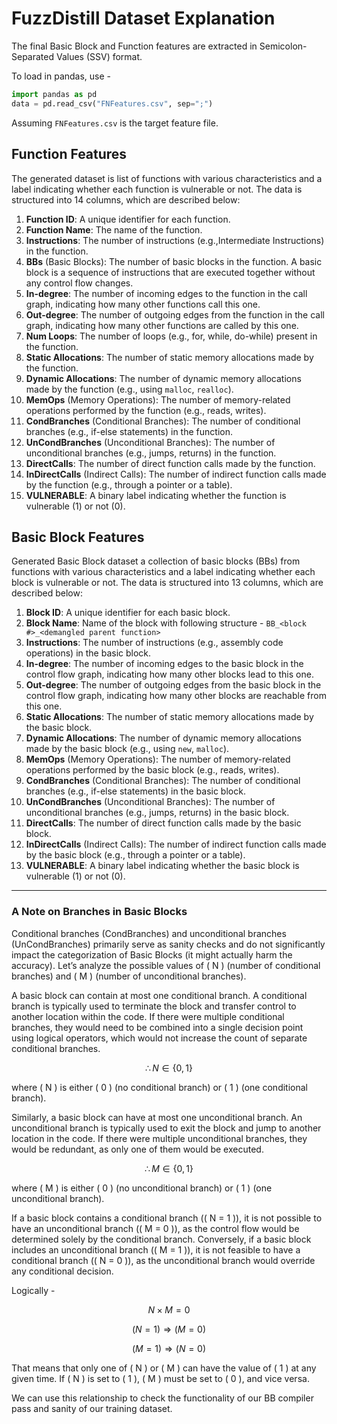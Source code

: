 # FuzzDistill Dataset Explanation

The final Basic Block and Function features are extracted in Semicolon-Separated Values (SSV) format.

To load in pandas, use -
```python
import pandas as pd
data = pd.read_csv("FNFeatures.csv", sep=";")
```
Assuming `FNFeatures.csv` is the target feature file.

## Function Features

The generated dataset is list of functions with various characteristics and a label indicating whether each function is
vulnerable or not. The data is structured into 14 columns, which are described below:

1. **Function ID**: A unique identifier for each function.
2. **Function Name**: The name of the function.
3. **Instructions**: The number of instructions (e.g.,Intermediate Instructions) in the function.
4. **BBs** (Basic Blocks): The number of basic blocks in the function. A basic block is a sequence of instructions that
   are executed together without any control flow changes.
5. **In-degree**: The number of incoming edges to the function in the call graph, indicating how many other functions
   call this one.
6. **Out-degree**: The number of outgoing edges from the function in the call graph, indicating how many other functions
   are called by this one.
7. **Num Loops**: The number of loops (e.g., for, while, do-while) present in the function.
8. **Static Allocations**: The number of static memory allocations made by the function.
9. **Dynamic Allocations**: The number of dynamic memory allocations made by the function (e.g., using `malloc`,
   `realloc`).
10. **MemOps** (Memory Operations): The number of memory-related operations performed by the function (e.g., reads,
    writes).
11. **CondBranches** (Conditional Branches): The number of conditional branches (e.g., if-else statements) in the
    function.
12. **UnCondBranches** (Unconditional Branches): The number of unconditional branches (e.g., jumps, returns) in the
    function.
13. **DirectCalls**: The number of direct function calls made by the function.
14. **InDirectCalls** (Indirect Calls): The number of indirect function calls made by the function (e.g., through a
    pointer or a table).
15. **VULNERABLE**: A binary label indicating whether the function is vulnerable (1) or not (0).

## Basic Block Features

Generated Basic Block dataset a collection of basic blocks (BBs) from functions with various characteristics and a label
indicating whether each block is vulnerable or not. The data is structured into 13 columns, which are described below:

1. **Block ID**: A unique identifier for each basic block.
2. **Block Name**: Name of the block with following structure - `BB_<block #>_<demangled parent function>`
3. **Instructions**: The number of instructions (e.g., assembly code operations) in the basic block.
4. **In-degree**: The number of incoming edges to the basic block in the control flow graph, indicating how many other
   blocks lead to this one.
5. **Out-degree**: The number of outgoing edges from the basic block in the control flow graph, indicating how many
   other blocks are reachable from this one.
6. **Static Allocations**: The number of static memory allocations made by the basic block.
7. **Dynamic Allocations**: The number of dynamic memory allocations made by the basic block (e.g., using `new`,
   `malloc`).
8. **MemOps** (Memory Operations): The number of memory-related operations performed by the basic block (e.g., reads,
   writes).
9. **CondBranches** (Conditional Branches): The number of conditional branches (e.g., if-else statements) in the basic
   block.
10. **UnCondBranches** (Unconditional Branches): The number of unconditional branches (e.g., jumps, returns) in the
    basic block.
11. **DirectCalls**: The number of direct function calls made by the basic block.
12. **InDirectCalls** (Indirect Calls): The number of indirect function calls made by the basic block (e.g., through a
    pointer or a table).
13. **VULNERABLE**: A binary label indicating whether the basic block is vulnerable (1) or not (0).

---

### A Note on Branches in Basic Blocks

Conditional branches (CondBranches) and unconditional branches (UnCondBranches) primarily serve as sanity checks and do
not significantly impact the categorization of Basic Blocks (it might actually harm the accuracy). Let’s analyze the
possible values of \( N \) (number of conditional branches) and \( M \) (number of unconditional branches).

A basic block can contain at most one conditional branch. A conditional branch is typically used to terminate the block
and transfer control to another location within the code. If there were multiple conditional branches, they would need
to be combined into a single decision point using logical operators, which would not increase the count of separate
conditional branches.

$$
\therefore N \in \{0, 1\}
$$

where \( N \) is either \( 0 \) (no conditional branch) or \( 1 \) (one conditional branch).

Similarly, a basic block can have at most one unconditional branch. An unconditional branch is typically used to exit
the block and jump to another location in the code. If there were multiple unconditional branches, they would be
redundant, as only one of them would be executed.

$$
\therefore M \in \{0, 1\}
$$

where \( M \) is either \( 0 \) (no unconditional branch) or \( 1 \) (one unconditional branch).

If a basic block contains a conditional branch (\( N = 1 \)), it is not possible to have an unconditional branch (\( M =
0 \)), as the control flow would be determined solely by the conditional branch. Conversely, if a basic block includes
an unconditional branch (\( M = 1 \)), it is not feasible to have a conditional branch (\( N = 0 \)), as the
unconditional branch would override any conditional decision.

Logically -

$$
N \times M = 0
$$

$$
(N = 1) \Rightarrow (M = 0)
$$

$$
(M = 1) \Rightarrow (N = 0)
$$

That means that only one of \( N \) or \( M \) can have the value of \( 1 \) at any given time.
If \( N \) is set to \( 1 \), \( M \) must be set to \( 0 \), and vice versa.

We can use this relationship to check the functionality of our BB compiler pass and sanity of our training dataset.

